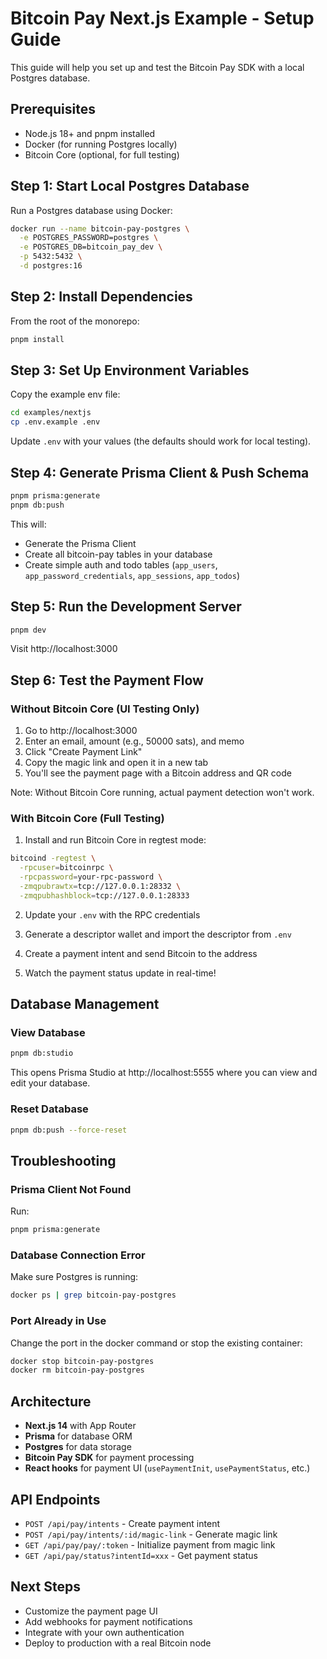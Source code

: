 # Bitcoin Pay Next.js Example - Setup Guide

This guide will help you set up and test the Bitcoin Pay SDK with a local Postgres database.

## Prerequisites

- Node.js 18+ and pnpm installed
- Docker (for running Postgres locally)
- Bitcoin Core (optional, for full testing)

## Step 1: Start Local Postgres Database

Run a Postgres database using Docker:

```bash
docker run --name bitcoin-pay-postgres \
  -e POSTGRES_PASSWORD=postgres \
  -e POSTGRES_DB=bitcoin_pay_dev \
  -p 5432:5432 \
  -d postgres:16
```

## Step 2: Install Dependencies

From the root of the monorepo:

```bash
pnpm install
```

## Step 3: Set Up Environment Variables

Copy the example env file:

```bash
cd examples/nextjs
cp .env.example .env
```

Update `.env` with your values (the defaults should work for local testing).

## Step 4: Generate Prisma Client & Push Schema

```bash
pnpm prisma:generate
pnpm db:push
```

This will:

- Generate the Prisma Client
- Create all bitcoin-pay tables in your database
- Create simple auth and todo tables (`app_users`, `app_password_credentials`, `app_sessions`, `app_todos`)

## Step 5: Run the Development Server

```bash
pnpm dev
```

Visit http://localhost:3000

## Step 6: Test the Payment Flow

### Without Bitcoin Core (UI Testing Only)

1. Go to http://localhost:3000
2. Enter an email, amount (e.g., 50000 sats), and memo
3. Click "Create Payment Link"
4. Copy the magic link and open it in a new tab
5. You'll see the payment page with a Bitcoin address and QR code

Note: Without Bitcoin Core running, actual payment detection won't work.

### With Bitcoin Core (Full Testing)

1. Install and run Bitcoin Core in regtest mode:

```bash
bitcoind -regtest \
  -rpcuser=bitcoinrpc \
  -rpcpassword=your-rpc-password \
  -zmqpubrawtx=tcp://127.0.0.1:28332 \
  -zmqpubhashblock=tcp://127.0.0.1:28333
```

2. Update your `.env` with the RPC credentials

3. Generate a descriptor wallet and import the descriptor from `.env`

4. Create a payment intent and send Bitcoin to the address

5. Watch the payment status update in real-time!

## Database Management

### View Database

```bash
pnpm db:studio
```

This opens Prisma Studio at http://localhost:5555 where you can view and edit your database.

### Reset Database

```bash
pnpm db:push --force-reset
```

## Troubleshooting

### Prisma Client Not Found

Run:

```bash
pnpm prisma:generate
```

### Database Connection Error

Make sure Postgres is running:

```bash
docker ps | grep bitcoin-pay-postgres
```

### Port Already in Use

Change the port in the docker command or stop the existing container:

```bash
docker stop bitcoin-pay-postgres
docker rm bitcoin-pay-postgres
```

## Architecture

- **Next.js 14** with App Router
- **Prisma** for database ORM
- **Postgres** for data storage
- **Bitcoin Pay SDK** for payment processing
- **React hooks** for payment UI (`usePaymentInit`, `usePaymentStatus`, etc.)

## API Endpoints

- `POST /api/pay/intents` - Create payment intent
- `POST /api/pay/intents/:id/magic-link` - Generate magic link
- `GET /api/pay/pay/:token` - Initialize payment from magic link
- `GET /api/pay/status?intentId=xxx` - Get payment status

## Next Steps

- Customize the payment page UI
- Add webhooks for payment notifications
- Integrate with your own authentication
- Deploy to production with a real Bitcoin node
